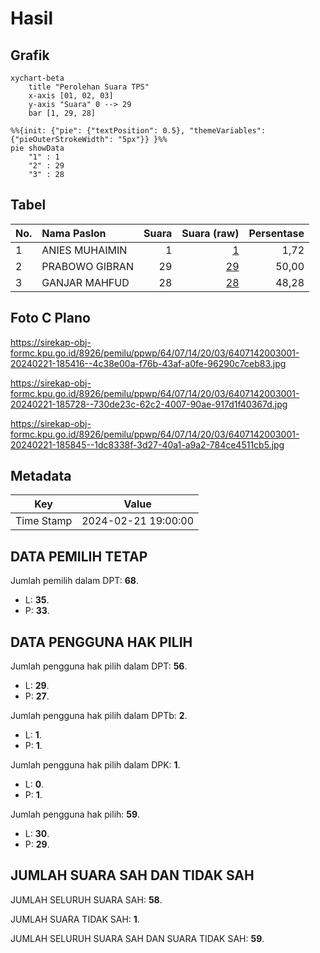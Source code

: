 # Hasil

## Grafik

```mermaid
xychart-beta
    title "Perolehan Suara TPS"
    x-axis [01, 02, 03]
    y-axis "Suara" 0 --> 29
    bar [1, 29, 28]
```

```mermaid
%%{init: {"pie": {"textPosition": 0.5}, "themeVariables": {"pieOuterStrokeWidth": "5px"}} }%%
pie showData
    "1" : 1
    "2" : 29
    "3" : 28
```

## Tabel

| No. | Nama Paslon    | Suara | Suara (raw) | Persentase |
|:--- |:-------------- | -----:| -----------:| ----------:|
| 1   | ANIES MUHAIMIN | 1     | [1][p-1]    | 1,72       |
| 2   | PRABOWO GIBRAN | 29    | [29][p-2]   | 50,00      |
| 3   | GANJAR MAHFUD  | 28    | [28][p-3]   | 48,28      |


[p-1]: https://github.com/gigit-pemilu/pemilu-2024-64-kalimantan-timur/blob/main/pilpres/hitung-suara/sub/64-kalimantan-timur/sub/07-kutai-barat/sub/14-bentian-besar/sub/2003-tende/sub/001-tps/sub/paslon-1.txt
[p-2]: https://github.com/gigit-pemilu/pemilu-2024-64-kalimantan-timur/blob/main/pilpres/hitung-suara/sub/64-kalimantan-timur/sub/07-kutai-barat/sub/14-bentian-besar/sub/2003-tende/sub/001-tps/sub/paslon-2.txt
[p-3]: https://github.com/gigit-pemilu/pemilu-2024-64-kalimantan-timur/blob/main/pilpres/hitung-suara/sub/64-kalimantan-timur/sub/07-kutai-barat/sub/14-bentian-besar/sub/2003-tende/sub/001-tps/sub/paslon-3.txt

## Foto C Plano

https://sirekap-obj-formc.kpu.go.id/8926/pemilu/ppwp/64/07/14/20/03/6407142003001-20240221-185416--4c38e00a-f76b-43af-a0fe-96290c7ceb83.jpg

https://sirekap-obj-formc.kpu.go.id/8926/pemilu/ppwp/64/07/14/20/03/6407142003001-20240221-185728--730de23c-62c2-4007-90ae-917d1f40367d.jpg

https://sirekap-obj-formc.kpu.go.id/8926/pemilu/ppwp/64/07/14/20/03/6407142003001-20240221-185845--1dc8338f-3d27-40a1-a9a2-784ce4511cb5.jpg


## Metadata

| Key        | Value               |
| ---------- | ------------------- |
| Time Stamp | 2024-02-21 19:00:00 |


## DATA PEMILIH TETAP

Jumlah pemilih dalam DPT: **68**.
 * L: **35**.
 * P: **33**.

## DATA PENGGUNA HAK PILIH

Jumlah pengguna hak pilih dalam DPT: **56**.
 * L: **29**.
 * P: **27**.

Jumlah pengguna hak pilih dalam DPTb: **2**.
 * L: **1**.
 * P: **1**.

Jumlah pengguna hak pilih dalam DPK: **1**.
 * L: **0**.
 * P: **1**.

Jumlah pengguna hak pilih: **59**.
 * L: **30**.
 * P: **29**.

## JUMLAH SUARA SAH DAN TIDAK SAH

JUMLAH SELURUH SUARA SAH: **58**.

JUMLAH SUARA TIDAK SAH: **1**.

JUMLAH SELURUH SUARA SAH DAN SUARA TIDAK SAH: **59**.


